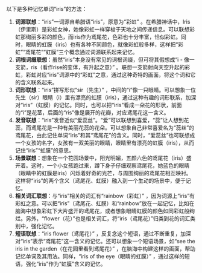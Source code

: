 以下是多种记忆单词“iris”的方法：
1. **词源联想**：“iris”一词源自希腊语“iris”，原意为“彩虹” 。在希腊神话中，Iris（伊里斯）是彩虹女神，她像彩虹一样穿梭于天地之间传递信息。可以联想彩虹那绚丽多彩的颜色，而iris作为鸢尾花，色彩也十分丰富，恰似彩虹。同时，眼睛的虹膜（iris）也有各种不同颜色，就像彩虹般多样，这样把“彩虹”“鸢尾花”“虹膜”三个概念通过词源联系起来记忆。
2. **词根词缀联想**：虽然“iris”本身没有常见的词根词缀，但可将其假想成“i - 像一支箭，ris（看作rise的变体，有升起之意）” 。联想一支箭射向天空升起的彩虹，彩虹对应“iris”词源中的“彩虹”之意，通过这种奇特的画面，将这个词和它的含义联系起来。
3. **词形联想**：“iris”拼写形似“sir（先生）” ，中间的“i”像一只眼睛。可以想象一位先生（sir）眼睛（i）里有漂亮的虹膜（iris），通过这种有趣的词形联系，加深对“iris”（虹膜）的记忆。同时，也可以把“iris”看成一朵花的形状，前面的“i”是花茎，后面的“ris”像是展开的花瓣，对应鸢尾花这一含义。
4. **发音联想**：“iris”发音近似“爱蕊丝”。“爱”可以联想到喜爱，“蕊”让人想到花蕊，而鸢尾花是一种有美丽花蕊的花朵。可以想象自己非常喜爱名为“蕊丝”的鸢尾花，由此记住单词“iris”和其“鸢尾花”的含义。同时，“爱蕊丝”也可联想成一个女孩的名字，女孩有一双美丽的眼睛，眼睛里有漂亮的虹膜（iris），从而记住“iris”“虹膜”的意思。
5. **场景联想**：想象在一个花园场景中，阳光明媚，五颜六色的鸢尾花（iris）盛开着。这时，一个小女孩跑过来，蹲下身子仔细观察鸢尾花，她蓝色的眼睛（眼睛中的虹膜是iris）闪烁着好奇的光芒，与周围绚丽的鸢尾花相互映衬。这样将“iris”的两个含义（鸢尾花、虹膜）融入到一个生动的场景中，便于记忆。
6. **相关词汇联想**：与“iris”相关的词汇有“rainbow（彩虹）” ，因为词源上“iris”有彩虹之意。可以把“iris”（鸢尾花、虹膜）和“rainbow”放在一起记忆，比如在脑海中想象彩虹下大片盛开的鸢尾花，或者想象眼睛虹膜的颜色如同彩虹般绚烂。另外，“flower（花）”也是相关词汇，将“iris（鸢尾花）”归类到花的词汇类别中，强化记忆。
7. **短语联想**：“iris flower（鸢尾花）” ，反复念这个短语，通过不断重复，加深对“iris”表示“鸢尾花”这一含义的记忆。还可以想象一个短语场景，如“see the iris in the garden（在花园里看到鸢尾花）” ，在脑海中构建这样的画面，帮助记忆单词及其用法。同样，“iris of the eye（眼睛的虹膜）” ，通过这样的短语，强化“iris”作为“虹膜”含义的记忆。 